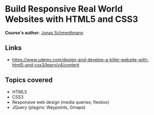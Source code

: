 # Build Responsive Real World Websites with HTML5 and CSS3

**Course's author:** [Jonas Schmedtmann](https://www.facebook.com/jschmedtmann)

## Links
- https://www.udemy.com/design-and-develop-a-killer-website-with-html5-and-css3/learn/v4/content

## Topics covered
- HTML5
- CSS3
- Responsive web design (media queries; flexbox)
- JQuery (plagins: Waypoints, Gmaps)
